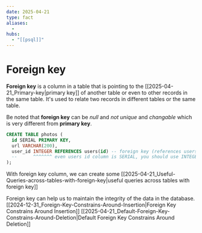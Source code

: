 ```yaml
---
date: 2025-04-21
type: fact
aliases:
  -
hubs:
  - "[[psql]]"
---
```


# Foreign key

**Foreign key** is a column in a table that is pointing to the [[2025-04-21_Primary-key|primary key]] of another table or even to other records in the same table. It's used to relate two records in different tables or the same table.

Be noted that **foreign key** can be *null* and *not unique* and *changable* which is very different from **primary key**.

```sql
CREATE TABLE photos (
  id SERIAL PRIMARY KEY,
  url VARCHAR(200),
  user_id INTEGER REFERENCES users(id) -- foreign key (references users table's id column, primary key)
  --      ^^^^^^^ even users id column is SERIAL, you should use INTEGER here
);
```

With foreign key column, we can create some [[2025-04-21_Useful-Queries-across-tables-with-foreign-key|useful queries across tables with foreign key]]

Foreign key can help us to maintain the integrity of the data in the database.
[[2024-12-31_Foreign-Key-Constrains-Around-Insertion|Foreign Key Constrains Around Insertion]]
[[2025-04-21_Default-Foreign-Key-Constrains-Around-Deletion|Default Foreign Key Constrains Around Deletion]]

